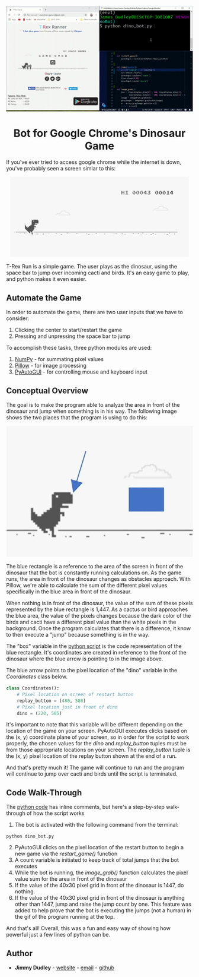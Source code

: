 <p align="center">
  <img src="https://github.com/dudleyj2/PythonProjects/blob/master/GoogleDinoBot/images/dino_bot.gif"/>
  <h1 align="center">Bot for Google Chrome's Dinosaur Game</h1>
</p>
If you've ever tried to access google chrome while the internet is down, you've probably seen a screen simlar
to this:
<p align="center">
  <img src="https://github.com/dudleyj2/PythonProjects/blob/GoogleDinoBot/GoogleDinoBot/images/dino_game2.jpg"/>
</p>

T-Rex Run is a simple game.  The user plays as the dinosaur, using the space bar to jump over incoming cacti
and birds.  It's an easy game to play, and python makes it even easier.

## Automate the Game
In order to automate the game, there are two user inputs that we have to consider:
 1. Clicking the center to start/restart the game
 2. Pressing and unpressing the space bar to jump

To accomplish these tasks, three python modules are used:
 1. [NumPy](https://docs.scipy.org/doc/numpy/) - for summating pixel values
 2. [Pillow](https://pillow.readthedocs.io/en/stable/) - for image processing
 3. [PyAutoGUI](https://pyautogui.readthedocs.io/en/latest/) - for controlling mouse and keyboard input

## Conceptual Overview
The goal is to make the program able to analyze the area in front of the dinosaur and jump when something is in his way.  The following image shows the two places that the program is using to do this:
<p align="center">
  <img src="https://github.com/dudleyj2/PythonProjects/blob/master/GoogleDinoBot/images/coord_points.jpg"/>
</p>

The blue rectangle is a reference to the area of the screen in front of the dinosaur that the bot is constantly running calculations on. As the game runs, the area in front of the dinosaur changes as obstacles approach. With Pillow, we're able to calculate the sum of the different pixel values specifically in the blue area in front of the dinosaur.

When nothing is in front of the dinosaur, the value of the sum of these pixels represented by the blue rectangle is 1,447.  As a cactus or bird approaches the blue area, the value of the pixels changes because the dark color of the birds and cacti have a different pixel value than the white pixels in the background. Once the program calculates that there is a difference, it know to then execute a "jump" because something is in the way.

The "box" variable in the [python script](https://github.com/dudleyj2/PythonProjects/blob/master/GoogleDinoBot/dino_bot.py) is the code representation of the blue rectangle.  It's coordinates are created in reference to the front of the dinosaur where the blue arrow is pointing to in the image above.

The blue arrow points to the pixel location of the "dino" variable in the _Coordinates_ class below.
```python
class Coordinates():
    # Pixel location on screen of restart button
    replay_button = (480, 580)
    # Pixel location just in front of dino
    dino = (220, 585)
```
It's important to note that this variable will be different depending on the location of the game on your screen.  PyAutoGUI executes clicks based on the (x, y) coordinate plane of your screen, so in order for the script to work properly, the chosen values for the _dino_ and _replay_button_ tuples must be from those appropriate locations on your screen.  The _replay_button_ tuple is the (x, y) pixel location of the replay button shown at the end of a run.

And that's pretty much it!  The game will continue to run and the program will continue to jump over cacti and birds until the script is terminated.

## Code Walk-Through
The [python code](https://github.com/dudleyj2/PythonProjects/blob/master/GoogleDinoBot/dino_bot.py) has inline comments, but here's a step-by-step walk-through of how the script works
 1. The bot is activated with the following command from the terminal:
```
python dino_bot.py
```
 2. PyAutoGUI clicks on the pixel location of the restart button to begin a new game via the _restart_game()_ function
 3. A count variable is initiated to keep track of total jumps that the bot executes
 4. While the bot is running, the _image_grab()_ function calculates the pixel value sum for the area in front of the dinosaur
 5. If the value of the 40x30 pixel grid in front of the dinosaur is 1447, do nothing.
 6. If the value of the 40x30 pixel grid in front of the dinosaur is anything other than 1447, jump and raise the jump count by one.  This feature was added to help prove that the bot is executing the jumps (not a human) in the gif of the program running at the top.

And that's all!  Overall, this was a fun and easy way of showing how powerful just a few lines of python can be.

## Author

* **Jimmy Dudley** - [website](https://www.jimmydudley.com) - [email](dudleyj2@miamioh.edu) - [github](https://github.com/dudleyj2)
